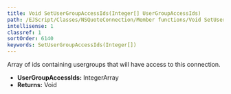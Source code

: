 ```yaml
---
title: Void SetUserGroupAccessIds(Integer[] UserGroupAccessIds)
path: /EJScript/Classes/NSQuoteConnection/Member functions/Void SetUserGroupAccessIds(Integer[] p_0)
intellisense: 1
classref: 1
sortOrder: 6140
keywords: SetUserGroupAccessIds(Integer[])
---
```



Array of ids containing usergroups that will have access to this connection.



* **UserGroupAccessIds:** IntegerArray
* **Returns:** Void


